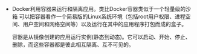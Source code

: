 - Docker利用容器来运行和隔离应用。类比Docker容器类似于一个轻量级的沙箱
  可以把容器看作一个简易版的Linux系统环境（包括root用户权限、进程空间、用户空间和网络空间等）以及运行在其中的应用程序打包而成的盒子。
  
  容器是从镜像创建的应用运行实例(静态到动态)。它可以启动、开始、停止、删除，而这些容器都是彼此相互隔离、互不可见的。